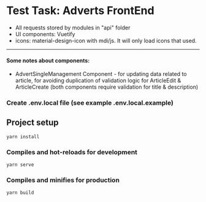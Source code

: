 # Test Task: Adverts FrontEnd

- All requests stored by modules in "api" folder
- UI components: Vuetify
- icons: material-design-icon with mdi/js. It will only load icons that used.

_______________

#### Some notes about components: 
- AdvertSingleManagement Component - for updating data related to article, for avoiding duplication of validation logic for ArticleEdit & ArticleCreate (both components require validation for title & description)


### Create .env.local file (see example .env.local.example)

## Project setup

```
yarn install
```

### Compiles and hot-reloads for development
```
yarn serve
```

### Compiles and minifies for production
```
yarn build
```

